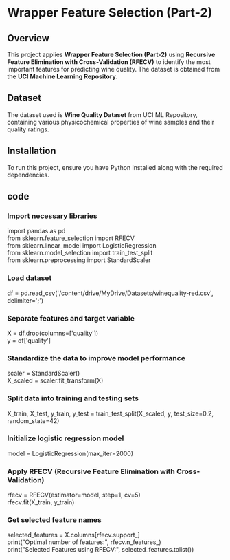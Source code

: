 # Wrapper Feature Selection (Part-2)

## Overview
This project applies **Wrapper Feature Selection (Part-2)** using **Recursive Feature Elimination with Cross-Validation (RFECV)** to identify the most important features for predicting wine quality. The dataset is obtained from the **UCI Machine Learning Repository**.

## Dataset
The dataset used is **Wine Quality Dataset** from UCI ML Repository, containing various physicochemical properties of wine samples and their quality ratings.

## Installation
To run this project, ensure you have Python installed along with the required dependencies.

## code

### Import necessary libraries <br>
import pandas as pd <br>
from sklearn.feature_selection import RFECV <br>
from sklearn.linear_model import LogisticRegression <br>
from sklearn.model_selection import train_test_split <br>
from sklearn.preprocessing import StandardScaler <br>

### Load dataset <br>
df = pd.read_csv('/content/drive/MyDrive/Datasets/winequality-red.csv', delimiter=';') <br>

### Separate features and target variable <br>
X = df.drop(columns=['quality']) <br>
y = df['quality'] <br>

### Standardize the data to improve model performance <br>
scaler = StandardScaler() <br>
X_scaled = scaler.fit_transform(X) <br>

### Split data into training and testing sets <br>
X_train, X_test, y_train, y_test = train_test_split(X_scaled, y, test_size=0.2, random_state=42) <br>

### Initialize logistic regression model <br>
model = LogisticRegression(max_iter=2000) <br>

### Apply RFECV (Recursive Feature Elimination with Cross-Validation) <br>
rfecv = RFECV(estimator=model, step=1, cv=5) <br>
rfecv.fit(X_train, y_train) <br>

### Get selected feature names <br>
selected_features = X.columns[rfecv.support_] <br>
print("Optimal number of features:", rfecv.n_features_) <br>
print("Selected Features using RFECV:", selected_features.tolist()) <br>
